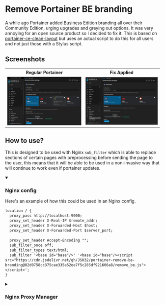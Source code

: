 # Remove Portainer BE branding

A while ago Portainer added Business Edition branding all over their Community Edition, urging upgrades and greying out options. It was very annoying for an open source product so I decided to fix it. This is based on [portainer-ce-clean-layout](https://github.com/adripo/portainer-ce-clean-layout) but uses an actual script to do this for all users and not just those with a Stylus script.

## Screenshots

<table>
  <tr>
    <th>Regular Portainer</th>
    <th>Fix Applied</th>
  </tr>
  <tr>
    <td><img src="https://raw.githubusercontent.com/JSH32/portainer-remove-be-branding/master/.github/screenshots/with_branding.png" alt="1" width = 500px></td>
    <td><img src="https://raw.githubusercontent.com/JSH32/portainer-remove-be-branding/master/.github/screenshots/no_branding.png" alt="2" width = 500px></td>
  </tr> 
</table>

## How to use?

This is designed to be used with Nginx `sub_filter` which is able to replace sections of certain pages with preprocessing before sending the page to the user, this means that it will be able to be used in a non-invasive way that will continue to work even if portainer updates.

<details open>
  <summary><h3>Nginx config</h3></summary>

Here's an example of how this could be used in an Nginx config.

```nginx
location / {
  proxy_pass http://localhost:9000;
  proxy_set_header X-Real-IP $remote_addr;
  proxy_set_header X-Forwarded-Host $host;
  proxy_set_header X-Forwarded-Port $server_port;

  proxy_set_header Accept-Encoding "";
  sub_filter_once off;
  sub_filter_types text/html;
  sub_filter '<base id="base"/>' '<base id="base"/><script src="https://cdn.jsdelivr.net/gh/JSH32/portainer-remove-be-branding@02d0758cc375cae335a52ee7f5c285df921606a8/remove_be.js"></script>';
}
```

</details>

<details>
  <summary><h3>Nginx Proxy Manager</h3></summary>

If using [Nginx Proxy Manager](https://nginxproxymanager.com/) you can create a custom location with the same settings and paste the relevant configuration into the advanced config section

### Advanced Config

```nginx
proxy_set_header Accept-Encoding "";
sub_filter_once off;
sub_filter_types text/html;
sub_filter '<base id="base"/>' '<base id="base"/><script src="https://cdn.jsdelivr.net/gh/JSH32/portainer-remove-be-branding@02d0758cc375cae335a52ee7f5c285df921606a8/remove_be.js"></script>';
```

### Config Screenshot

![Custom locations config](https://raw.githubusercontent.com/JSH32/portainer-remove-be-branding/master/.github/screenshots/nginx_proxy_manager.png)

</details>
